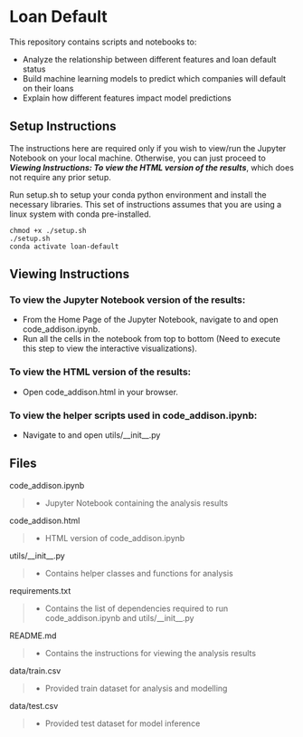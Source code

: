 # Loan Default

This repository contains scripts and notebooks to:
- Analyze the relationship between different features and loan default status
- Build machine learning models to predict which companies will default on their loans
- Explain how different features impact model predictions

## Setup Instructions

The instructions here are required only if you wish to view/run the Jupyter Notebook on your local machine. Otherwise, you can just proceed to ***Viewing Instructions: To view the HTML version of the results***, which does not require any prior setup.

Run setup.sh to setup your conda python environment and install the necessary libraries. This set of instructions assumes that you are using a linux system with conda pre-installed.
```
chmod +x ./setup.sh
./setup.sh
conda activate loan-default
```

## Viewing Instructions

### To view the Jupyter Notebook version of the results:

- From the Home Page of the Jupyter Notebook, navigate to and open code_addison.ipynb.
- Run all the cells in the notebook from top to bottom (Need to execute this step to view the interactive visualizations).

### To view the HTML version of the results:

- Open code_addison.html in your browser.

### To view the helper scripts used in code_addison.ipynb:
- Navigate to and open utils/\_\_init\_\_.py

## Files

code_addison.ipynb
> - Jupyter Notebook containing the analysis results
> 
code_addison.html
> - HTML version of code_addison.ipynb
> 
utils/\_\_init\_\_.py
> - Contains helper classes and functions for analysis
> 
requirements.txt
> - Contains the list of dependencies required to run code_addison.ipynb and utils/\_\_init\_\_.py
> 
README.md
> - Contains the instructions for viewing the analysis results
>
data/train.csv
> - Provided train dataset for analysis and modelling
>
data/test.csv
> - Provided test dataset for model inference
>